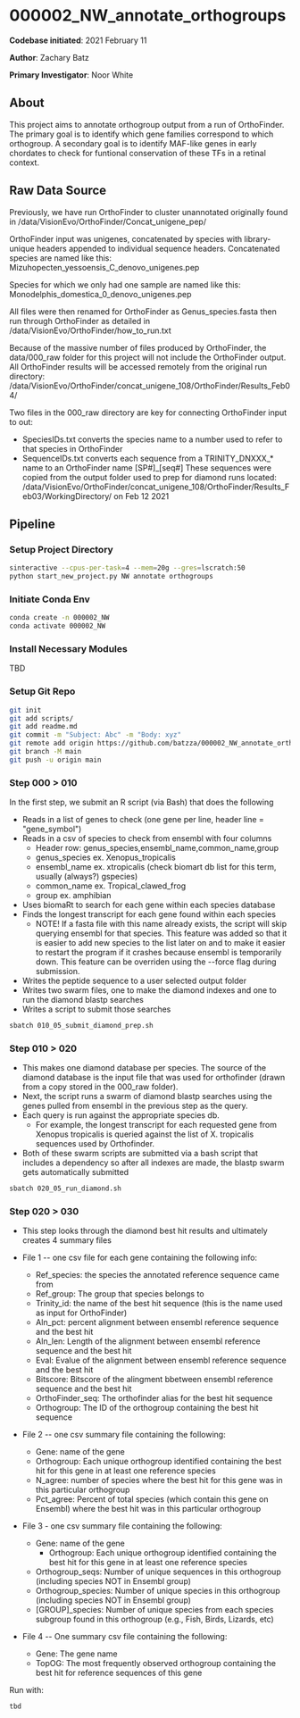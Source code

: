 # 000002_NW_annotate_orthogroups

**Codebase initiated**: 2021 February 11

**Author**: Zachary Batz

**Primary Investigator**: Noor White

## About

This project aims to annotate orthogroup output from a run of OrthoFinder.
The primary goal is to identify which gene families correspond to which orthogroup.
A secondary goal is to identify MAF-like genes in early chordates to check for funtional conservation of these TFs in a retinal context.

## Raw Data Source
Previously, we have run OrthoFinder to cluster unannotated originally found in /data/VisionEvo/OrthoFinder/Concat_unigene_pep/
 
OrthoFinder input was unigenes, concatenated by species with library-unique headers appended to individual sequence headers.
Concatenated species are named like this:
Mizuhopecten_yessoensis_C_denovo_unigenes.pep
 
Species for which we only had one sample are named like this:
Monodelphis_domestica_0_denovo_unigenes.pep 

All files were then renamed for OrthoFinder as Genus_species.fasta then run through OrthoFinder as detailed in /data/VisionEvo/OrthoFinder/how_to_run.txt

Because of the massive number of files produced by OrthoFinder, the data/000_raw folder for this project will not include the OrthoFinder output.
All OrthoFinder results will be accessed remotely from the original run directory: /data/VisionEvo/OrthoFinder/concat_unigene_108/OrthoFinder/Results_Feb04/

Two files in the 000_raw directory are key for connecting OrthoFinder input to out:
- SpeciesIDs.txt converts the species name to a number used to refer to that species in OrthoFinder
- SequenceIDs.txt converts each sequence from a TRINITY_DNXXX_* name to an OrthoFinder name [SP#]_[seq#]
These sequences were copied from the output folder used to prep for diamond runs located: /data/VisionEvo/OrthoFinder/concat_unigene_108/OrthoFinder/Results_Feb03/WorkingDirectory/ on Feb 12 2021

## Pipeline

### Setup Project Directory
```bash
sinteractive --cpus-per-task=4 --mem=20g --gres=lscratch:50 
python start_new_project.py NW annotate orthogroups
```

### Initiate Conda Env
```bash
conda create -n 000002_NW
conda activate 000002_NW
```

### Install Necessary Modules
TBD

### Setup Git Repo
```bash
git init
git add scripts/
git add readme.md
git commit -m "Subject: Abc" -m "Body: xyz"
git remote add origin https://github.com/batzza/000002_NW_annotate_orthofinder.git
git branch -M main
git push -u origin main
```

### Step 000 > 010
In the first step, we submit an R script (via Bash) that does the following
- Reads in a list of genes to check (one gene per line, header line = "gene_symbol")
- Reads in a csv of species to check from ensembl with four columns
	- Header row: genus_species,ensembl_name,common_name,group
	- genus_species ex. Xenopus_tropicalis
	- ensembl_name ex. xtropicalis (check biomart db list for this term, usually (always?) gspecies)
	- common_name ex. Tropical_clawed_frog
	- group ex. amphibian
- Uses biomaRt to search for each gene within each species database
- Finds the longest transcript for each gene found within each species
	- NOTE! If a fasta file with this name already exists, the script will skip querying ensembl for that species. This feature was added so that it is easier to add new species to the list later on and to make it easier to restart the program if it crashes because ensembl is temporarily down. This feature can be overriden using the --force flag during submission.
- Writes the peptide sequence to a user selected output folder
- Writes two swarm files, one to make the diamond indexes and one to run the diamond blastp searches
- Writes a script to submit those searches

```bash
sbatch 010_05_submit_diamond_prep.sh
```

### Step 010 > 020
- This makes one diamond database per species. The source of the diamond database is the input file that was used for orthofinder (drawn from a copy stored in the 000_raw folder).
- Next, the script runs a swarm of diamond blastp searches using the genes pulled from ensembl in the previous step as the query.
- Each query is run against the appropriate species db. 
	- For example, the longest transcript for each requested gene from Xenopus tropicalis is queried against the list of X. tropicalis sequences used by Orthofinder.
- Both of these swarm scripts are submitted via a bash script that includes a dependency so after all indexes are made, the blastp swarm gets automatically submitted
```bash
sbatch 020_05_run_diamond.sh
```

### Step 020 > 030
- This step looks through the diamond best hit results and ultimately creates 4 summary files

- File 1 -- one csv file for each gene containing the following info:
	- Ref_species: the species the annotated reference sequence came from
	- Ref_group: The group that species belongs to
	- Trinity_id: the name of the best hit sequence (this is the name used as input for OrthoFinder)
	- Aln_pct: percent alignment between ensembl reference sequence and the best hit
	- Aln_len: Length of the alignment between ensembl reference sequence and the best hit
	- Eval: Evalue of the alignment between ensembl reference sequence and the best hit
	- Bitscore: Bitscore of the alingment bbetween ensembl reference sequence and the best hit
	- OrthoFinder_seq: The orthofinder alias for the best hit sequence
	- Orthogroup: The ID of the orthogroup containing the best hit sequence

- File 2 -- one csv summary file containing the following:
	- Gene: name of the gene
	- Orthogroup: Each unique orthogroup identified containing the best hit for this gene in at least one reference species
	- N_agree: number of species where the best hit for this gene was in this particular orthogroup
	- Pct_agree: Percent of total species (which contain this gene on Ensembl) where the best hit was in this particular orthogroup

- File 3 - one csv summary file containing the following:
	- Gene:	name of	the gene
        - Orthogroup: Each unique orthogroup identified	containing the best hit	for this gene in at least one reference	species
	- Orthogroup_seqs: Number of unique sequences in this orthogroup (including species NOT in Ensembl group)
	- Orthogroup_species: Number of unique species in this orthogroup (including species NOT in Ensembl group)
	- [GROUP]_species: Number of unique species from each species subgroup found in this orthogroup (e.g., Fish, Birds, Lizards, etc)

- File 4 -- One summary csv file containing the following:
	- Gene: The gene name
	- TopOG: The most frequently observed orthogroup containing the best hit for reference sequences of this gene

Run with:

```bash
tbd
```
